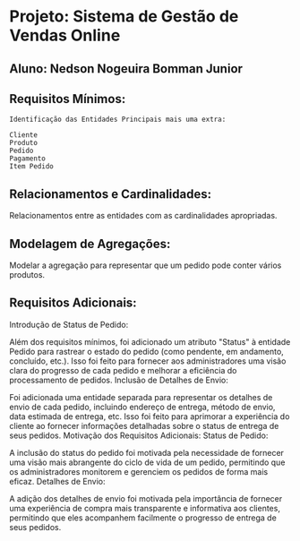 # Projeto: Sistema de Gestão de Vendas Online

## Aluno: Nedson Nogeuira Bomman Junior

## Requisitos Mínimos:
    Identificação das Entidades Principais mais uma extra:

    Cliente
    Produto
    Pedido
    Pagamento
    Item Pedido

## Relacionamentos e Cardinalidades:

Relacionamentos entre as entidades com as cardinalidades apropriadas.

## Modelagem de Agregações:

Modelar a agregação para representar que um pedido pode conter vários produtos.

## Requisitos Adicionais:
Introdução de Status de Pedido:

Além dos requisitos mínimos, foi adicionado um atributo "Status" à entidade Pedido para rastrear o estado do pedido (como pendente, em andamento, concluído, etc.). Isso foi feito para fornecer aos administradores uma visão clara do progresso de cada pedido e melhorar a eficiência do processamento de pedidos.
Inclusão de Detalhes de Envio:

Foi adicionada uma entidade separada para representar os detalhes de envio de cada pedido, incluindo endereço de entrega, método de envio, data estimada de entrega, etc. Isso foi feito para aprimorar a experiência do cliente ao fornecer informações detalhadas sobre o status de entrega de seus pedidos.
Motivação dos Requisitos Adicionais:
Status de Pedido:

A inclusão do status do pedido foi motivada pela necessidade de fornecer uma visão mais abrangente do ciclo de vida de um pedido, permitindo que os administradores monitorem e gerenciem os pedidos de forma mais eficaz.
Detalhes de Envio:

A adição dos detalhes de envio foi motivada pela importância de fornecer uma experiência de compra mais transparente e informativa aos clientes, permitindo que eles acompanhem facilmente o progresso de entrega de seus pedidos.

    

